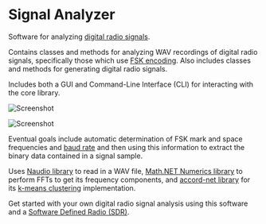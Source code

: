 # Signal Analyzer
Software for analyzing [digital radio signals].

Contains classes and methods for analyzing WAV recordings of digital radio signals, specifically those which use [FSK encoding]. Also includes classes and methods for generating digital radio signals.

Includes both a GUI and Command-Line Interface (CLI) for interacting with the core library.

![Screenshot](http://dandandrea.github.com/screenshot_single_mode.png)

![Screenshot](http://dandandrea.github.com/screenshot_multi_mode.png)

Eventual goals include automatic determination of FSK mark and space frequencies and [baud rate] and then using this information to extract the binary data contained in a signal sample.

Uses [Naudio library] to read in a WAV file, [Math.NET Numerics library] to perform FFTs to get its frequency components, and [accord-net library] for its [k-means clustering] implementation.

Get started with your own digital radio signal analysis using this software and a [Software Defined Radio (SDR)].

[baud rate]: <https://en.wikipedia.org/wiki/Baud>
[digital radio signals]: <http://www.kb9ukd.com/digital/>
[k-means clustering]: <https://en.wikipedia.org/wiki/K-means_clusterin://en.wikipedia.org/wiki/K-means_clustering>
[Software Defined Radio (SDR)]: <https://www.amazon.com/RTL-SDR-Blog-RTL2832U-Software-Defined/dp/B0129EBDS2>
[FSK encoding]: <https://en.wikipedia.org/wiki/Frequency-shift_keying>
[NAudio library]: <https://github.com/naudio/NAudio>
[accord-net library]: <https://github.com/accord-net/framework>
[Math.NET Numerics library]: <https://github.com/mathnet/mathnet-numerics>
